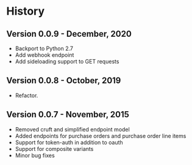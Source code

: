 # History

## Version 0.0.9 - December, 2020

- Backport to Python 2.7
- Add webhook endpoint
- Add sideloading support to GET requests

## Version 0.0.8 - October, 2019

- Refactor.

## Version 0.0.7 - November, 2015

- Removed cruft and simplified endpoint model
- Added endpoints for purchase orders and purchase order line items
- Support for token-auth in addition to oauth
- Support for composite variants
- Minor bug fixes
